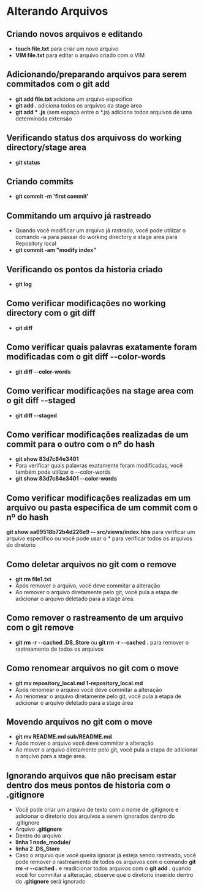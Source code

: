 # Alterando Arquivos

## Criando novos arquivos e editando

* **touch file.txt** para criar um novo arquivo
* **VIM file.txt** para editar o arquivo criado com o VIM

## Adicionando/preparando arquivos para serem commitados com o git add

* **git add file.txt**  adiciona um arquivo especifico
* **git add .** adiciona todos os arquivos da stage area
* **git add * .js** (sem espaço entre o *.js) adiciona todos arquivos de uma determinada extensão

## Verificando status dos arquivoss do working directory/stage area

* **git status**

## Criando commits

* **git commit -m 'first commit'**

## Commitando um arquivo já rastreado

* Quando você modificar um arquivo já rastrado, você pode utilizar o comando -a para passar do working directory e stage area para Repository local
* **git commit -am "modify index"**

## Verificando os pontos da historia criado

* **git log**

## Como verificar modificações no **working directory** com o git diff

* **git diff**

## Como verificar quais palavras exatamente foram modificadas com o git diff --color-words

* **git diff --color-words**

## Como verificar modificações na **stage area** com o git diff --staged

* **git diff --staged**

## Como verificar modificações realizadas de um commit para o outro com o nº do hash

* **git show 83d7c84e3401**
* Para verificar quais palavras exatamente foram modificadas, você também pode utilizar o --color-words
* **git show 83d7c84e3401 --color-words**

## Como verificar modificações realizadas em um arquivo ou pasta especifica de um commit com o nº do hash

**git show aa69518b72b4d226e9 -- src/views/index.hbs** para verificar um arquivo especifico ou você pode usar o * para verificar todos os arquivos do diretorio

## Como deletar arquivos no git com o remove

* **git rm file1.txt**  
* Após remover o arquivo, você deve commitar a alteração 
* Ao remover o arquivo diretamente pelo git, você pula a etapa de adicionar o arquivo deletado para a stage área.

## Como remover o rastreamento de um arquivo com o git remove

* **git rm -r --cached .DS_Store** ou **git rm -r --cached .** para remover o rastreamento de todos os arquivos

## Como renomear arquivos no git com o move

* **git mv repository_local.md 1-repository_local.md**
* Após renomear o arquivo você deve commitar a alteração
* Ao renomear o arquivo diretamente pelo git, você pula a etapa de adicionar o arquivo deletado para a stage área 

## Movendo arquivos no git com o move

* **git mv README.md sub/README.md**
* Após mover o arquivo você deve commitar a alteração 
* Ao mover o arquivo diretamente pelo git, você pula a etapa de adicionar o arquivo para a stage area.

## Ignorando arquivos que não precisam estar dentro dos meus pontos de historia com o .gitignore

* Você pode criar um arquivo de texto com o nome de .gitignore e adicionar o diretorio dos arquivos a serem ignorados dentro do .gitignore
* Arquivo **.gitignore**
* Dentro do arquivo 
* **linha 1 node_module/**
* **linha 2 .DS_Store**
* Caso o arquivo que você queira ignorar já esteja sendo rastreado, você pode remover o rastreamento de todos os arquivos com o comando **git rm -r --cached .** e readicionar todos arquivos com o **git add .** quando você for commitar a alteração, observe que o diretorio inserido dentro do **.gitignore** será ignorado
